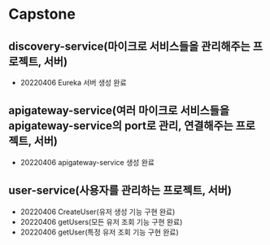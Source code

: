 # Capstone

## discovery-service(마이크로 서비스들을 관리해주는 프로젝트, 서버)
- 20220406 Eureka 서버 생성 완료

## apigateway-service(여러 마이크로 서비스들을 apigateway-service의 port로 관리, 연결해주는 프로젝트, 서버)
- 20220406 apigateway-service 생성 완료

## user-service(사용자를 관리하는 프로젝트, 서버)
- 20220406 CreateUser(유저 생성 기능 구현 완료)
- 20220406 getUsers(모든 유저 조회 기능 구현 완료)
- 20220406 getUser(특정 유저 조회 기능 구현 완료)

